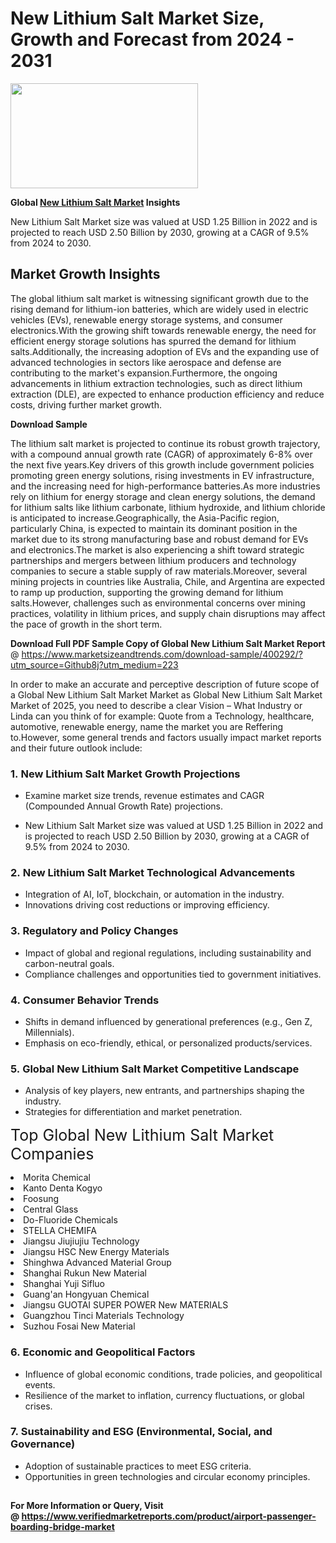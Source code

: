 <H1>New Lithium Salt Market Size, Growth and Forecast from 2024 - 2031</H1><img class="aligncenter size-medium wp-image-584254" src="https://thirdeyenews.in/wp-content/uploads/2024/09/Global-Market-Research-300x168.jpeg" alt="" width="300" height="168" /><p><strong>Global&nbsp;<a href="https://www.marketsizeandtrends.com/download-sample/400292/?utm_source=Github8j?utm_medium=223">New Lithium Salt Market</a> Insights</strong></p><p>New Lithium Salt Market size was valued at USD 1.25 Billion in 2022 and is projected to reach USD 2.50 Billion by 2030, growing at a CAGR of 9.5% from 2024 to 2030.</p><p><h2>Market Growth Insights</h2> <p>The global lithium salt market is witnessing significant growth due to the rising demand for lithium-ion batteries, which are widely used in electric vehicles (EVs), renewable energy storage systems, and consumer electronics.With the growing shift towards renewable energy, the need for efficient energy storage solutions has spurred the demand for lithium salts.Additionally, the increasing adoption of EVs and the expanding use of advanced technologies in sectors like aerospace and defense are contributing to the market's expansion.Furthermore, the ongoing advancements in lithium extraction technologies, such as direct lithium extraction (DLE), are expected to enhance production efficiency and reduce costs, driving further market growth.</p> <p><strong>Download Sample</strong></p> <p>The lithium salt market is projected to continue its robust growth trajectory, with a compound annual growth rate (CAGR) of approximately 6-8% over the next five years.Key drivers of this growth include government policies promoting green energy solutions, rising investments in EV infrastructure, and the increasing need for high-performance batteries.As more industries rely on lithium for energy storage and clean energy solutions, the demand for lithium salts like lithium carbonate, lithium hydroxide, and lithium chloride is anticipated to increase.Geographically, the Asia-Pacific region, particularly China, is expected to maintain its dominant position in the market due to its strong manufacturing base and robust demand for EVs and electronics.The market is also experiencing a shift toward strategic partnerships and mergers between lithium producers and technology companies to secure a stable supply of raw materials.Moreover, several mining projects in countries like Australia, Chile, and Argentina are expected to ramp up production, supporting the growing demand for lithium salts.However, challenges such as environmental concerns over mining practices, volatility in lithium prices, and supply chain disruptions may affect the pace of growth in the short term.<p><span class=""><strong>Download Full PDF Sample Copy of Global New Lithium Salt Market Report</strong> @ <a href="https://www.marketsizeandtrends.com/download-sample/400292/?utm_source=Github8j?utm_medium=223" target="_blank">https://www.marketsizeandtrends.com/download-sample/400292/?utm_source=Github8j?utm_medium=223</a></span></p><p>In order to make an accurate and perceptive description of future scope of a Global&nbsp;New Lithium Salt Market Market as Global&nbsp;New Lithium Salt Market Market of 2025, you need to describe a clear Vision &ndash; What Industry or Linda can you think of for example: Quote from a Technology, healthcare, automotive, renewable energy, name the market you are Reffering to.However, some general trends and factors usually impact market reports and their future outlook include:</p><h3>1.&nbsp;<strong>New Lithium Salt Market Growth Projections</strong></h3><ul><li>Examine market size trends, revenue estimates and CAGR (Compounded Annual Growth Rate) projections.</li><li><p>New Lithium Salt Market size was valued at USD 1.25 Billion in 2022 and is projected to reach USD 2.50 Billion by 2030, growing at a CAGR of 9.5% from 2024 to 2030.</p></li></ul><h3>2.&nbsp;<strong>New Lithium Salt Market Technological Advancements</strong></h3><ul><li>Integration of AI, IoT, blockchain, or automation in the industry.</li><li>Innovations driving cost reductions or improving efficiency.</li></ul><h3>3.&nbsp;<strong>Regulatory and Policy Changes</strong></h3><ul><li>Impact of global and regional regulations, including sustainability and carbon-neutral goals.</li><li>Compliance challenges and opportunities tied to government initiatives.</li></ul><h3>4.&nbsp;<strong>Consumer Behavior Trends</strong></h3><ul><li>Shifts in demand influenced by generational preferences (e.g., Gen Z, Millennials).</li><li>Emphasis on eco-friendly, ethical, or personalized products/services.</li></ul><h3>5.&nbsp;<strong>Global New Lithium Salt Market Competitive Landscape</strong></h3><ul><li>Analysis of key players, new entrants, and partnerships shaping the industry.</li><li>Strategies for differentiation and market penetration.</li></ul><p data-pm-slice="1 1 []"><span style="color: inherit; font-family: inherit; font-size: 25px;">Top Global New Lithium Salt Market Companies</span></p><div class="" data-test-id=""><p><li>Morita Chemical</li><li> Kanto Denta Kogyo</li><li> Foosung</li><li> Central Glass</li><li> Do-Fluoride Chemicals</li><li> STELLA CHEMIFA</li><li> Jiangsu Jiujiujiu Technology</li><li> Jiangsu HSC New Energy Materials</li><li> Shinghwa Advanced Material Group</li><li> Shanghai Rukun New Material</li><li> Shanghai Yuji Sifluo</li><li> Guang'an Hongyuan Chemical</li><li> Jiangsu GUOTAI SUPER POWER New MATERIALS</li><li> Guangzhou Tinci Materials Technology</li><li> Suzhou Fosai New Material</li></p></div><h3>6.&nbsp;<strong>Economic and Geopolitical Factors</strong></h3><ul><li>Influence of global economic conditions, trade policies, and geopolitical events.</li><li>Resilience of the market to inflation, currency fluctuations, or global crises.</li></ul><h3>7.&nbsp;<strong>Sustainability and ESG (Environmental, Social, and Governance)</strong></h3><ul><li>Adoption of sustainable practices to meet ESG criteria.</li><li>Opportunities in green technologies and circular economy principles.</li></ul><h2><strong style="font-size: 14px;">For More Information or Query, Visit @&nbsp;</strong><a style="background-color: #ffffff; font-size: 14px;" href="https://www.marketsizeandtrends.com/report/new-lithium-salt-market/" target="_blank">https://www.verifiedmarketreports.com/product/airport-passenger-boarding-bridge-market</a></h2>